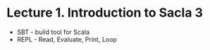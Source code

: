 # Lecture 1. Introduction to Sacla 3

- SBT - build tool for Scala 
- REPL - Read, Evaluate, Print, Loop
